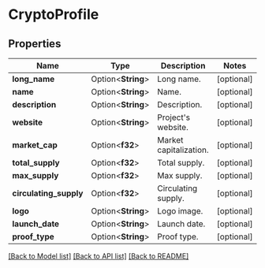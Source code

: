 # CryptoProfile

## Properties

Name | Type | Description | Notes
------------ | ------------- | ------------- | -------------
**long_name** | Option<**String**> | Long name. | [optional]
**name** | Option<**String**> | Name. | [optional]
**description** | Option<**String**> | Description. | [optional]
**website** | Option<**String**> | Project's website. | [optional]
**market_cap** | Option<**f32**> | Market capitalization. | [optional]
**total_supply** | Option<**f32**> | Total supply. | [optional]
**max_supply** | Option<**f32**> | Max supply. | [optional]
**circulating_supply** | Option<**f32**> | Circulating supply. | [optional]
**logo** | Option<**String**> | Logo image. | [optional]
**launch_date** | Option<**String**> | Launch date. | [optional]
**proof_type** | Option<**String**> | Proof type. | [optional]

[[Back to Model list]](../README.md#documentation-for-models) [[Back to API list]](../README.md#documentation-for-api-endpoints) [[Back to README]](../README.md)


